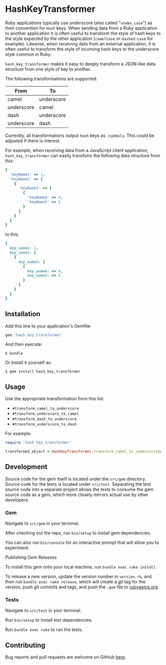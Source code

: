 # HashKeyTransformer

Ruby applications typically use underscore (also called "`snake_case`") as their convention for `Hash` keys. When sending data from a Ruby application to another application it is often useful to transform the style of hash keys to the style expected by the other application (`camelCase` or `dashed-case` for example). Likewise, when receiving data from an external application, it is often useful to transform the style of incoming hash keys to the underscore style common in Ruby.

`hash_key_transformer` makes it easy to deeply transform a JSON-like data structure from one style of key to another.

The following transformations are supported:

|From      |To        |
|---       |---       |
|camel     |underscore|
|underscore|camel     |
|dash      |underscore|
|underscore|dash      |

Currently, all transformations output `Hash` keys as `:symbols`. This could be adjusted if there is interest.

For example, when receiving data from a JavaScript client application, `hash_key_transformer` can easily transform the following data structure from this:

```ruby
{
  'keyName1' => 1,
  'keyName2' => [
    {
      'keyName3' => [
        {
          'keyName4' => 4,
          'keyName5' => 5
        }
      ]
    }
  ]
}
```

to this:

```ruby
{
  key_name1: 1,
  key_name2: [
    {
      key_name3: [
        {
          key_name4: => 4,
          key_name5: => 5
        }
      ]
    }
  ]
}
```

## Installation

Add this line to your application's Gemfile:

```ruby
gem 'hash_key_transformer'
```

And then execute:

    $ bundle

Or install it yourself as:

    $ gem install hash_key_transformer

## Usage

Use the appropriate transformation from this list:

* `#transform_camel_to_underscore`
* `#transform_underscore_to_camel`
* `#transform_dash_to_underscore`
* `#transform_underscore_to_dash`

For example:

```ruby
require 'hash_key_transformer'

transformed_object = HashKeyTransformer.transform_camel_to_underscore(object)
```

## Development

Source code for  the gem itself is located under the `src/gem` directory. Source code for the tests is located under `src/test`. Separating the test source code into a separate project allows the tests to consume the gem source code as a gem, which more closely mirrors actual use by other developers.

### Gem

Navigate to `src/gem` in your terminal.

After checking out the repo, run `bin/setup` to install gem dependencies.

You can also run `bin/console` for an interactive prompt that will allow you to experiment.

*Publishing Gem Releases*

To install this gem onto your local machine, run `bundle exec rake install`.

To release a new version, update the version number in `version.rb`, and then run `bundle exec rake release`, which will create a git tag for the version, push git commits and tags, and push the `.gem` file to [rubygems.org](https://rubygems.org).

### Tests

Navigate to `src/test` in your terminal.

Run `bin/setup` to install test dependencies.

Run `bundle exec rake` to run the tests.

## Contributing

Bug reports and pull requests are welcome on GitHub [here](https://github.com/accelecode/hash_key_transformer).
